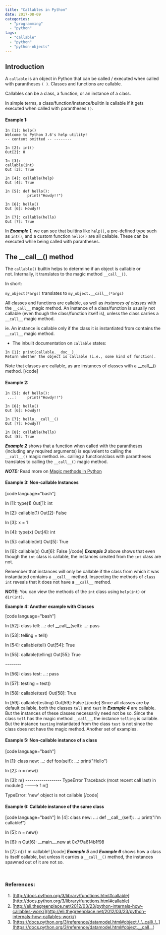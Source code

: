 ```yaml
---
title: "Callables in Python"
date: 2017-08-09
categories:
  - "programming"
  - "python"
tags:
  - "callable"
  - "python"
  - "python-objects"
---
```


## Introduction

A `callable` is an object in Python that can be called / executed when called with parantheses `( )`. Classes and functions are callable.

Callables can be a class, a function, or an instance of a class. 

In simple terms, a class/function/instance/builtin is callable if it gets executed when called with parantheses `()`.

#### Example 1:

```python3
In [1]: help() 
Welcome to Python 3.6's help utility! 
-- content omitted -- -------- 

In [2]: int() 
Out[2]: 0

In [3]: 
callable(int) 
Out [3]: True

In [4]: callable(help) 
Out [4]: True

In [5]: def hello():
          print("Howdy!!")

In [6]: hello() 
Out [6]: Howdy!!

In [7]: callable(hello) 
Out [7]: True 
```

In _**Example 1**_, we can see that builtins like `help()`, a pre-defined type such as `int()`, and a custom function `hello()` are all callable. These can be executed while being called with parantheses.

## The \_\_call\_\_() method

The `callable()` builtin helps to determine if an object is callable or not. Internally, it translates to the magic method `__call__()`.

In short:

`my_object(*args)` translates to `my_object.__call__(*args)`

All classes and functions are callable, as well as _instances of classes_ with the `__call__` magic method. An instance of a class/function is usually not callable (even though the class/function itself is), unless the class carries a `__call__` magic method.

ie. An instance is callable only if the class it is instantiated from contains the `__call__` magic method.

- The inbuilt documentation on `callable` states:

```python3
In [1]: print(callable.__doc__) 
Return whether the object is callable (i.e., some kind of function).
```` 

Note that classes are callable, as are instances of classes with a \_\_call\_\_() method. \[/code\]

#### Example 2:

```python3
In [5]: def hello():
 ...:     print("Howdy!!")

In [6]: hello() 
Out [6]: Howdy!!

In [7]: hello.__call__() 
Out [7]: Howdy!!

In [8]: callable(hello) 
Out [8]: True 
```

 _**Example 2**_ shows that a function when called with the parantheses (including any required arguments) is equivalent to calling the `__call__()` magic method. ie.. calling a function/class with parantheses translates to calling the `__call__()` magic method.

_**NOTE:**_ Read more on [Magic methods in Python](https://arvimal.blog/2016/06/02/magic-methods-in-python/)

#### Example 3: Non-callable Instances

\[code language="bash"\]

In \[1\]: type(1) Out\[1\]: int

In \[2\]: callable(1) Out\[2\]: False

In \[3\]: x = 1

In \[4\]: type(x) Out\[4\]: int

In \[5\]: callable(int) Out\[5\]: True

In \[6\]: callable(x) Out\[6\]: False \[/code\] _**Example 3**_ above shows that even though the `int` class is callable, the instances created from the `int` class are not.

Remember that instances will only be callable if the class from which it was instantiated contains a `__call__` method. Inspecting the methods of `class int` reveals that it does not have a `__call__` method.

**NOTE**: You can view the methods of the `int` class using `help(int)` or `dir(int)`.

**Example 4: Another example with Classes**

\[code language="bash"\]

In \[52\]: class tell: ...: def \_\_call\_\_(self): ...: pass

In \[53\]: telling = tell()

In \[54\]: callable(tell) Out\[54\]: True

In \[55\]: callable(telling) Out\[55\]: True

\--------

In \[56\]: class test: ...: pass

In \[57\]: testing = test()

In \[58\]: callable(test) Out\[58\]: True

In \[59\]: callable(testing) Out\[59\]: False \[/code\] Since all classes are by default callable, both the classes `tell` and `test` in _**Example 4**_ are callable. But the instances of these classes necessarily need not be so. Since the class `tell` has the magic method `__call__`, the instance `telling` is callable. But the instance `testing` instantiated from the class `test` is not since the class does not have the magic method. Another set of examples.

#### Example 5: Non-callable instance of a class

\[code language="bash"\]

In \[1\]: class new: ...: def foo(self): ...: print("Hello")

In \[2\]: n = new()

In \[3\]: n() ------------------ TypeError Traceback (most recent call last) in module() ----> 1 n()

TypeError: 'new' object is not callable \[/code\]

#### Example 6: Callable instance of the same class

\[code language="bash"\] In \[4\]: class new: ...: def \_\_call\_\_(self): ...: print("I'm callable!")

In \[5\]: n = new()

In \[6\]: n Out\[6\]: \_\_main\_\_.new at 0x7f7a614b1f98

In \[7\]: n() I'm callable! \[/code\] _**Example 5**_ and _**Example 6**_ shows how a class is itself callable, but unless it carries a `__call__()` method, the instances spawned out of it are not so.

 

### References:

1. [http://docs.python.org/3/library/functions.html#callable](http://docs.python.org/3/library/functions.html#callable)
2. [http://eli.thegreenplace.net/2012/03/23/python-internals-how-callables-work/](http://eli.thegreenplace.net/2012/03/23/python-internals-how-callables-work/)
3. [https://docs.python.org/3/reference/datamodel.html#object.\_\_call\_\_](https://docs.python.org/3/reference/datamodel.html#object.__call__)
